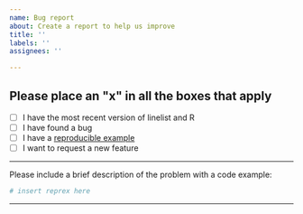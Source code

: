 ```yaml
---
name: Bug report
about: Create a report to help us improve
title: ''
labels: ''
assignees: ''

---
```


Please place an "x" in all the boxes that apply
---------------------------------------------

- [ ] I have the most recent version of linelist and R
- [ ] I have found a bug
- [ ] I have a [reproducible example](http://reprex.tidyverse.org/articles/reprex-dos-and-donts.html)
- [ ] I want to request a new feature

--------

Please include a brief description of the problem with a code example:

```r
# insert reprex here
```

--------
